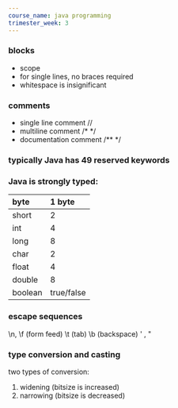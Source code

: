 ```yaml
---
course_name: java programming
trimester_week: 3
---
```


### blocks   
- scope   
- for single lines, no braces required   
- whitespace is insignificant   
   
### comments   
- single line comment //   
- multiline comment /\* \*/   
- documentation comment /\*\* \*/   
   
### typically Java has 49 reserved keywords   
### Java is strongly typed:   
|    byte |     1 byte |
|:--------|:-----------|
|   short |          2 |
|     int |          4 |
|    long |          8 |
|    char |          2 |
|   float |          4 |
|  double |          8 |
| boolean | true/false |

### escape sequences   
\n, \f (form feed) \t (tab) \b (backspace) \' , \"   
### type conversion and casting   
two types of conversion:    
1. widening (bitsize is increased)   
2. narrowing (bitsize is decreased)   
   
   
